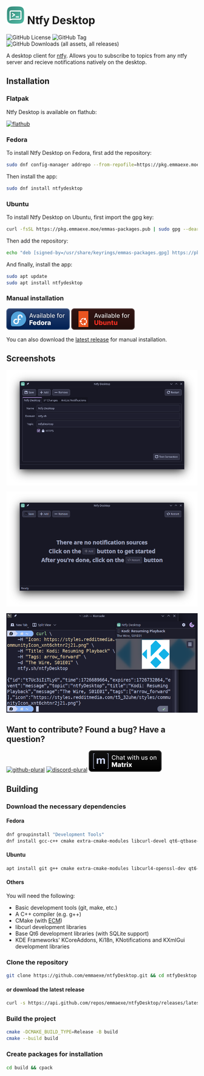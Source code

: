# <img alt="logo" height="48" src="https://raw.githubusercontent.com/emmaexe/ntfyDesktop/main/assets/ntfyDesktop.svg"> Ntfy Desktop

![GitHub License](https://img.shields.io/github/license/emmaexe/ntfyDesktop)
![GitHub Tag](https://img.shields.io/github/v/tag/emmaexe/ntfyDesktop?label=Latest%20stable%20version)
![GitHub Downloads (all assets, all releases)](https://img.shields.io/github/downloads/emmaexe/ntfyDesktop/total)

A desktop client for [ntfy](https://github.com/binwiederhier/ntfy). Allows you to subscribe to topics from any ntfy server and recieve notifications natively on the desktop.

## Installation

### Flatpak

Ntfy Desktop is available on flathub:

[<img alt="flathub" height="56" src="https://flathub.org/api/badge?svg&locale=en">](https://flathub.org/apps/moe.emmaexe.ntfyDesktop)

### Fedora

To install Ntfy Desktop on Fedora, first add the repository:

```bash
sudo dnf config-manager addrepo --from-repofile=https://pkg.emmaexe.moe/rpm/emmas-pkgs.repo
```

Then install the app:

```bash
sudo dnf install ntfydesktop
```

### Ubuntu

To install Ntfy Desktop on Ubuntu, first import the gpg key:

```bash
curl -fsSL https://pkg.emmaexe.moe/emmas-packages.pub | sudo gpg --dearmor -o /usr/share/keyrings/emmas-packages.gpg
```

Then add the repository:

```bash
echo "deb [signed-by=/usr/share/keyrings/emmas-packages.gpg] https://pkg.emmaexe.moe/apt stable main" | sudo tee /etc/apt/sources.list.d/emmas-packages.list
```

And finally, install the app:

```bash
sudo apt update
sudo apt install ntfydesktop
```

### Manual installation

[<img alt="fedora" height="56" src="https://raw.githubusercontent.com/emmaexe/devins-badges/v3/assets/cozy/available/fedora_vector.svg">](https://github.com/emmaexe/ntfyDesktop/releases/download/v1.3.0/ntfyDesktop-1.3.0.rpm)
[<img alt="ubuntu" height="56" src="https://raw.githubusercontent.com/emmaexe/devins-badges/v3/assets/cozy/available/ubuntu_vector.svg">](https://github.com/emmaexe/ntfyDesktop/releases/download/v1.3.0/ntfyDesktop-1.3.0.deb)

You can also download the [latest release](https://github.com/emmaexe/ntfyDesktop/releases/latest) for manual installation.

## Screenshots

![First screenshot](https://raw.githubusercontent.com/emmaexe/ntfyDesktop/main/assets/screenshot1.png)

![Second screenshot](https://raw.githubusercontent.com/emmaexe/ntfyDesktop/main/assets/screenshot2.png)

![Third screenshot](https://raw.githubusercontent.com/emmaexe/ntfyDesktop/main/assets/screenshot3.png)

## Want to contribute? Found a bug? Have a question?

[<img alt="github-plural" height="56" src="https://raw.githubusercontent.com/emmaexe/devins-badges/v3/assets/cozy/social/github-plural_vector.svg">](https://github.com/emmaexe/ntfyDesktop/issues)
[<img alt="discord-plural" height="56" src="https://raw.githubusercontent.com/emmaexe/devins-badges/v3/assets/cozy/social/discord-plural_vector.svg">](https://ln.emmaexe.moe/discord-server)
[<img alt="matrix-plural" height="56" src="https://raw.githubusercontent.com/emmaexe/devins-badges/v3/assets/cozy/social/matrix-plural_vector.svg">](https://ln.emmaexe.moe/matrix-server)

## Building

### Download the necessary dependencies

#### Fedora

```bash
dnf groupinstall "Development Tools"
dnf install gcc-c++ cmake extra-cmake-modules libcurl-devel qt6-qtbase-devel kf6-kcoreaddons-devel kf6-ki18n-devel kf6-knotifications-devel kf6-kxmlgui-devel rpm-build
```

#### Ubuntu

```bash
apt install git g++ cmake extra-cmake-modules libcurl4-openssl-dev qt6-base-dev libkf6coreaddons-dev libkf6i18n-dev libkf6notifications-dev libkf6xmlgui-dev
```

#### Others

You will need the following:

- Basic development tools (git, make, etc.)
- A C++ compiler (e.g. g++)
- CMake (with [ECM](https://api.kde.org/frameworks/extra-cmake-modules/html/index.html))
- libcurl development libraries
- Base Qt6 development libraries (with SQLite support)
- KDE Frameworks' KCoreAddons, Ki18n, KNotifications and KXmlGui development libraries

### Clone the repository

```bash
git clone https://github.com/emmaexe/ntfyDesktop.git && cd ntfyDesktop
```

#### or download the latest release

```bash
curl -s https://api.github.com/repos/emmaexe/ntfyDesktop/releases/latest | grep "tarball_url" | cut -d '"' -f 4 | xargs curl -L -o ntfyDesktop.tar.gz && mkdir ntfyDesktop && tar -xzf ntfyDesktop.tar.gz -C ntfyDesktop --strip-components=1 && rm ntfyDesktop.tar.gz && cd ntfyDesktop
```

### Build the project

```bash
cmake -DCMAKE_BUILD_TYPE=Release -B build
cmake --build build
```

### Create packages for installation

```bash
cd build && cpack
```
